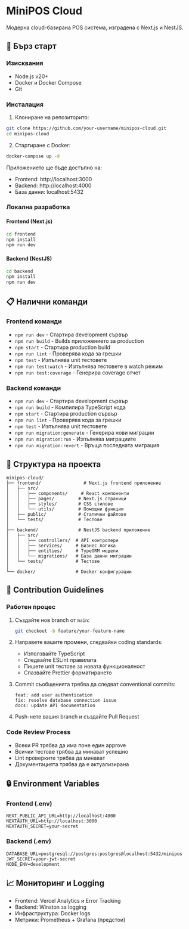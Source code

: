 # MiniPOS Cloud

Модерна cloud-базирана POS система, изградена с Next.js и NestJS.

## 🚀 Бърз старт

### Изисквания
- Node.js v20+
- Docker и Docker Compose
- Git

### Инсталация

1. Клониране на репозиторито:
```bash
git clone https://github.com/your-username/minipos-cloud.git
cd minipos-cloud
```

2. Стартиране с Docker:
```bash
docker-compose up -d
```

Приложението ще бъде достъпно на:
- Frontend: http://localhost:3000
- Backend: http://localhost:4000
- База данни: localhost:5432

### Локална разработка

#### Frontend (Next.js)
```bash
cd frontend
npm install
npm run dev
```

#### Backend (NestJS)
```bash
cd backend
npm install
npm run dev
```

## 📋 Налични команди

### Frontend команди
- `npm run dev` - Стартира development сървър
- `npm run build` - Builds приложението за production
- `npm start` - Стартира production build
- `npm run lint` - Проверява кода за грешки
- `npm test` - Изпълнява unit тестовете
- `npm run test:watch` - Изпълнява тестовете в watch режим
- `npm run test:coverage` - Генерира coverage отчет

### Backend команди
- `npm run dev` - Стартира development сървър
- `npm run build` - Компилира TypeScript кода
- `npm start` - Стартира production сървър
- `npm run lint` - Проверява кода за грешки
- `npm test` - Изпълнява unit тестовете
- `npm run migration:generate` - Генерира нови миграции
- `npm run migration:run` - Изпълнява миграциите
- `npm run migration:revert` - Връща последната миграция

## 📁 Структура на проекта

```
minipos-cloud/
├── frontend/                # Next.js frontend приложение
│   ├── src/
│   │   ├── components/     # React компоненти
│   │   ├── pages/         # Next.js страници
│   │   ├── styles/        # CSS стилове
│   │   └── utils/         # Помощни функции
│   ├── public/            # Статични файлове
│   └── tests/             # Тестове
│
├── backend/               # NestJS backend приложение
│   ├── src/
│   │   ├── controllers/  # API контролери
│   │   ├── services/     # Бизнес логика
│   │   ├── entities/     # TypeORM модели
│   │   └── migrations/   # База данни миграции
│   └── tests/            # Тестове
│
└── docker/               # Docker конфигурации
```

## 🤝 Contribution Guidelines

### Работен процес
1. Създайте нов branch от `main`:
   ```bash
   git checkout -b feature/your-feature-name
   ```

2. Направете вашите промени, следвайки coding standards:
   - Използвайте TypeScript
   - Следвайте ESLint правилата
   - Пишете unit тестове за новата функционалност
   - Спазвайте Prettier форматирането

3. Commit съобщенията трябва да следват conventional commits:
   ```
   feat: add user authentication
   fix: resolve database connection issue
   docs: update API documentation
   ```

4. Push-нете вашия branch и създайте Pull Request

### Code Review Process
- Всеки PR трябва да има поне един approve
- Всички тестове трябва да минават успешно
- Lint проверките трябва да минават
- Документацията трябва да е актуализирана

## 🔒 Environment Variables

### Frontend (.env)
```
NEXT_PUBLIC_API_URL=http://localhost:4000
NEXTAUTH_URL=http://localhost:3000
NEXTAUTH_SECRET=your-secret
```

### Backend (.env)
```
DATABASE_URL=postgresql://postgres:postgres@localhost:5432/minipos
JWT_SECRET=your-jwt-secret
NODE_ENV=development
```

## 📈 Мониторинг и Logging

- Frontend: Vercel Analytics и Error Tracking
- Backend: Winston за logging
- Инфраструктура: Docker logs
- Метрики: Prometheus + Grafana (предстои) 